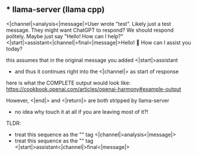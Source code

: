 ## * llama-server (llama cpp)

<|channel|>analysis<|message|>User wrote "test". Likely just a test message. They might want ChatGPT to respond? We should respond politely. Maybe just say "Hello! How can I help?"<|start|>assistant<|channel|>final<|message|>Hello! 👋 How can I assist you today?

this assumes that in the original message you added <|start|>assistant
- and thus it continues right into the <|channel|> as start of response

here is what the COMPLETE output would look like:
  https://cookbook.openai.com/articles/openai-harmony#example-output

However, <|end|> and <|return|> are both stripped by llama-server
- no idea why touch it at all if you are leaving most of it?!


TLDR:
- treat this sequence as the "<think>" tag
  <|channel|>analysis<|message|>
- treat this sequence as the "</think>" tag
  <|start|>assistant<|channel|>final<|message|>


